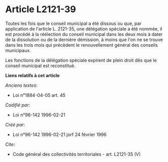 # Article L2121-39

Toutes les fois que le conseil municipal a été dissous ou que, par application de l'article L. 2121-35, une délégation
spéciale a été nommée, il est procédé à la réélection du conseil municipal dans les deux mois à dater de la dissolution ou de
la dernière démission, à moins que l'on ne se trouve dans les trois mois qui précèdent le renouvellement général des conseils
municipaux. 

Les fonctions de la délégation spéciale expirent de plein droit dès que le conseil municipal est reconstitué.

**Liens relatifs à cet article**

_Anciens textes_:

  - Loi n°1884-04-05 art. 45

_Codifié par_:

  - Loi n°96-142 1996-02-21

_Créé par_:

  - Loi n°96-142 1996-02-21 jorf 24 février 1996

_Cite_:

  - Code général des collectivités territoriales - art. L2121-35 (V)
